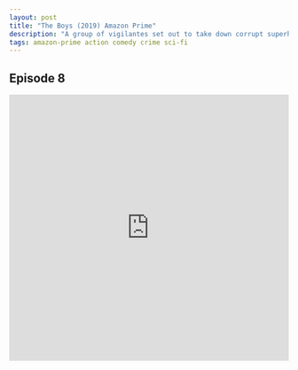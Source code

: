 ```yaml
---
layout: post
title: "The Boys (2019) Amazon Prime"
description: "A group of vigilantes set out to take down corrupt superheroes who abuse their superpowers."
tags: amazon-prime action comedy crime sci-fi
---
```



## Episode 8

<div class="responsive-container">
<iframe src="https://drive.google.com/file/d/1W5AsCxk1z7D_LR01nox14Fxo3Ty8hltP/preview" frameborder="0" marginwidth="0" marginheight="0" scrolling="NO" width="100%" height="480" allowfullscreen></iframe>
<div style="width: 80px; height: 80px; position: absolute; opacity: 0; right: 0px; top: 0px;"> </div></div>
